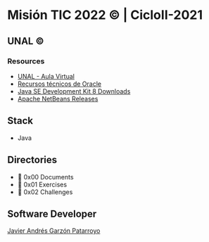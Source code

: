 # Misión TIC 2022 :copyright: | CicloII-2021
## UNAL :copyright:
### Resources
* [UNAL - Aula Virtual](https://ingenieria.unal.edu.co/ciclo2-misiontic2022/login/index.php)
* [Recursos técnicos de Oracle](https://www.oracle.com/technetwork/es/java/javase/downloads/jdk-netbeans-jsp-3413139-esa.html)
* [Java SE Development Kit 8 Downloads](https://www.oracle.com/java/technologies/javase/javase-jdk8-downloads.html)
* [Apache NetBeans Releases](https://netbeans.apache.org/download/index.html)

## Stack
* Java

## Directories
* :open_file_folder: 0x00 Documents
* :open_file_folder: 0x01 Exercises
* :open_file_folder: 0x02 Challenges

## Software Developer
[Javier Andrés Garzón Patarroyo](https://www.javierandresgp.com)

